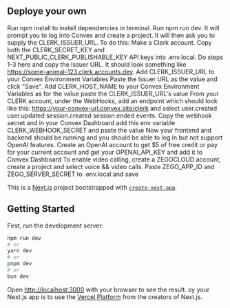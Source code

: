 ## Deploye your own
Run npm install to install dependencies in terminal.
Run npm run dev. It will prompt you to log into Convex and create a project.
It will then ask you to supply the CLERK_ISSUER_URL. To do this:
Make a Clerk account.
Copy both the CLERK_SECRET_KEY and NEXT_PUBLIC_CLERK_PUBLISHABLE_KEY API keys into .env.local.
Do steps 1-3 here and copy the Issuer URL. It should look something like https://some-animal-123.clerk.accounts.dev.
Add CLERK_ISSUER_URL to your Convex Environment Variables Paste the Issuer URL as the value and click "Save".
Add CLERK_HOST_NAME to your Convex Environment Variables as for the value paste the CLERK_ISSUER_URL's value
From your CLERK account, under the WebHooks, add an endpoint which should look like this: https://your-convex-url.convex.site/clerk and select user.created user.updated session.created session.ended events. Copy the webhook secret and in your Convex Dashboard add this env variable CLERK_WEBHOOK_SECRET and paste the value
Now your frontend and backend should be running and you should be able to log in but not support OpenAI features.
Create an OpenAI account to get $5 of free credit or pay for your current account and get your OPENAI_API_KEY and add it to Convex Dashboard
To enable video calling, create a ZEGOCLOUD account, create a project and select voice && video calls. Paste ZEGO_APP_ID and ZEGO_SERVER_SECRET to .env.local and save

This is a [Next.js](https://nextjs.org) project bootstrapped with [`create-next-app`](https://nextjs.org/docs/app/api-reference/cli/create-next-app).

## Getting Started

First, run the development server:

```bash
npm run dev
# or
yarn dev
# or
pnpm dev
# or
bun dev
```

Open [http://localhost:3000](http://localhost:3000) with your browser to see the result.
oy your Next.js app is to use the [Vercel Platform](https://vercel.com/new?utm_medium=default-template&filter=next.js&utm_source=create-next-app&utm_campaign=create-next-app-readme) from the creators of Next.js.
